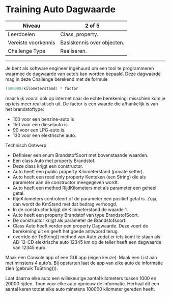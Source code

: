 # Training Auto Dagwaarde

| Niveau | 2 of 5 |
| --- | --- |
| Leerdoelen | Class, property. |
| Vereiste voorkennis | Basiskennis over objecten. |
| Challenge Type | Realiseren. |

---

Je bent als software engineer ingehuurd om een tool te programmeren waarmee de dagwaarde van auto’s kan worden bepaald. Deze dagwaarde mag in deze Challenge berekend met de formule

```cs
(500000/kilometerstand) * factor
```

maar kijk vooral ook op internet naar de echte berekening: misschien kom je op iets meer realistisch uit.
De factor is een waarde die afhankelijk is van het brandstoftype:
- 100 voor een benzine-auto is
- 150 voor een dieselauto is.
- 90 voor een LPG-auto is.
- 130 voor een elektrische auto.

Technisch Ontwerp
- Definieer een enum BrandstofSoort met bovenstaande waarden.
- Een class Auto met property Brandstof.
- Deze class krijgt een constructor. 
- Auto heeft een public property Kilometerstand (private setter). 
- Auto heeft een read only property Kenteken (een String) die als parameter aan de constructor meegegeven wordt.
- Auto heeft een method RijdKilometers met als parameter een geheel getal.
- RijdKilometers controleert of de parameter een positief getal is. Zoja, dan wordt de KmStand met dat bedrag verhoogd.
- In de constructor krijgt de Kilometerstand de waarde 1. 
- Auto heeft een property Brandstof van type BrandstofSoort. 
- De constructor krijgt als parameter de Brandstofsoort.
- Class Auto heeft verder een property Dagwaarde. Deze voert de berekening uit en geeft het goede antwoord terug.
- override de ToString() method van Auto zodat er iets komt te staan als AB-12-CD elektrische auto 12345 km op de teller heeft een dagwaarde van 12345 euro.

Maak een Console app of een GUI app (eigen keuze). Maak een List<Auto> aan met minstens 4 auto’s. Bij opstarten laat de app van elke auto de informatie zien (gebruik ToString()).

Laat daarna elke auto een willekeurige aantal kilometers tussen 1000 en 20000 rijden. Toon voor elke auto opnieuw de informatie. Herhaal dit een aantal keren totdat elke auto minstens 100000 kilometer gereden heeft.

